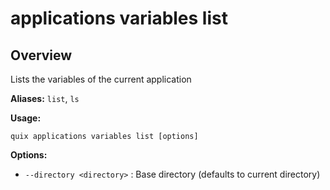 # applications variables list

## Overview

Lists the variables of the current application

**Aliases:** `list`, `ls`

**Usage:**

```
quix applications variables list [options]
```

**Options:**

- `--directory <directory>` : Base directory (defaults to current directory)

